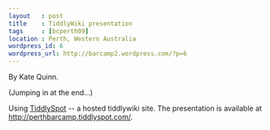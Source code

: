 ```yaml
--- 
layout   : post
title    : TiddlyWiki presentation
tags     : [bcperth09]
location : Perth, Western Australia
wordpress_id: 6
wordpress_url: http://barcamp2.wordpress.com/?p=6
---
```

By Kate Quinn.

(Jumping in at the end...)

Using <a href="http://tiddlyspot.com/">TiddlySpot</a> -- a hosted tiddlywiki site. The presentation is available at <a href="http://perthbarcamp.tiddlyspot.com/">http://perthbarcamp.tiddlyspot.com/</a>.
